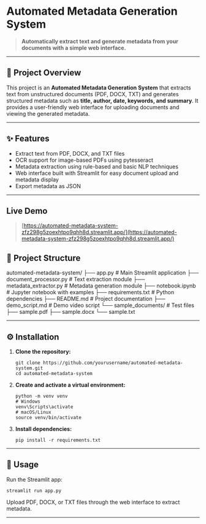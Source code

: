 # Automated Metadata Generation System

> **Automatically extract text and generate metadata from your documents with a simple web interface.**

---

## 📄 Project Overview

This project is an **Automated Metadata Generation System** that extracts text from unstructured documents (PDF, DOCX, TXT) and generates structured metadata such as **title, author, date, keywords, and summary**. It provides a user-friendly web interface for uploading documents and viewing the generated metadata.

---

## ✨ Features

- Extract text from PDF, DOCX, and TXT files
- OCR support for image-based PDFs using pytesseract
- Metadata extraction using rule-based and basic NLP techniques
- Web interface built with Streamlit for easy document upload and metadata display
- Export metadata as JSON

---
##  Live Demo
> [https://automated-metadata-system-zfz298g5zoexhtpo9qhh8d.streamlit.app/](https://automated-metadata-system-zfz298g5zoexhtpo9qhh8d.streamlit.app/)

## 📁 Project Structure

automated-metadata-system/
├── app.py # Main Streamlit application
├── document_processor.py # Text extraction module
├── metadata_extractor.py # Metadata generation module
├── notebook.ipynb # Jupyter notebook with examples
├── requirements.txt # Python dependencies
├── README.md # Project documentation
├── demo_script.md # Demo video script
└── sample_documents/ # Test files
├── sample.pdf
├── sample.docx
└── sample.txt


---

## ⚙️ Installation

1. **Clone the repository:**
    ```
    git clone https://github.com/yourusername/automated-metadata-system.git
    cd automated-metadata-system
    ```

2. **Create and activate a virtual environment:**
    ```
    python -m venv venv
    # Windows
    venv\Scripts\activate
    # macOS/Linux
    source venv/bin/activate
    ```

3. **Install dependencies:**
    ```
    pip install -r requirements.txt
    ```

---

## 🚀 Usage

Run the Streamlit app:

`streamlit run app.py`


Upload PDF, DOCX, or TXT files through the web interface to extract metadata.

---

